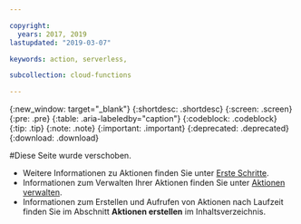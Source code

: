 ```yaml
---

copyright:
  years: 2017, 2019
lastupdated: "2019-03-07"

keywords: action, serverless,

subcollection: cloud-functions

---
```


{:new_window: target="_blank"}
{:shortdesc: .shortdesc}
{:screen: .screen}
{:pre: .pre}
{:table: .aria-labeledby="caption"}
{:codeblock: .codeblock}
{:tip: .tip}
{:note: .note}
{:important: .important}
{:deprecated: .deprecated}
{:download: .download}


#Diese Seite wurde verschoben. 

* Weitere Informationen zu Aktionen finden Sie unter [Erste Schritte](/docs/openwhisk?topic=cloud-functions-index). 
* Informationen zum Verwalten Ihrer Aktionen finden Sie unter [Aktionen verwalten](/docs/openwhisk?topic=cloud-functions-openwhisk_managing).
* Informationen zum Erstellen und Aufrufen von Aktionen nach Laufzeit finden Sie im Abschnitt **Aktionen erstellen** im Inhaltsverzeichnis. 

